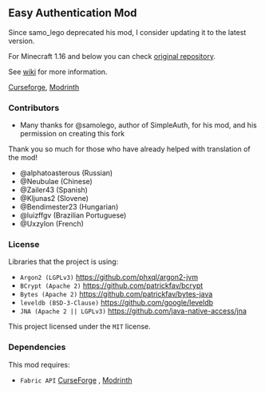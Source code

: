 ## Easy Authentication Mod

Since samo_lego deprecated his mod, I consider updating it to the latest version.

For Minecraft 1.16 and below you can check [original repository](https://github.com/samolego/SimpleAuth).

See [wiki](https://github.com/NikitaCartes/EasyAuth/wiki) for more information.

[Curseforge](https://www.curseforge.com/minecraft/mc-mods/easyauth), [Modrinth](https://modrinth.com/mod/easyauth)

### Contributors

* Many thanks for @samolego, author of SimpleAuth, for his mod, and his permission on creating this fork

Thank you so much for those who have already helped with translation of the mod!

* @alphatoasterous (Russian)
* @Neubulae (Chinese)
* @Zailer43 (Spanish)
* @Kljunas2 (Slovene)
* @Bendimester23 (Hungarian)
* @luizffgv (Brazilian Portuguese)
* @Uxzylon (French)

### License

Libraries that the project is using:

- `Argon2 (LGPLv3)` https://github.com/phxql/argon2-jvm
- `BCrypt (Apache 2)` https://github.com/patrickfav/bcrypt
- `Bytes (Apache 2)` https://github.com/patrickfav/bytes-java
- `leveldb (BSD-3-Clause)` https://github.com/google/leveldb
- `JNA (Apache 2 || LGPLv3)` https://github.com/java-native-access/jna

This project licensed under the `MIT` license.

### Dependencies

This mod requires:

- `Fabric API` [CurseForge](https://www.curseforge.com/minecraft/mc-mods/fabric-api)
  , [Modrinth](https://modrinth.com/mod/fabric-api)
